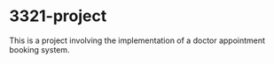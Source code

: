 # 3321-project
This is a project involving the implementation of a doctor appointment booking system.

